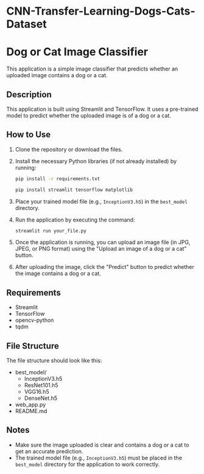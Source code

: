# CNN-Transfer-Learning-Dogs-Cats-Dataset

# Dog or Cat Image Classifier

This application is a simple image classifier that predicts whether an uploaded image contains a dog or a cat.

## Description

This application is built using Streamlit and TensorFlow. It uses a pre-trained model to predict whether the uploaded image is of a dog or a cat.

## How to Use

1. Clone the repository or download the files.
2. Install the necessary Python libraries (if not already installed) by running:

    ```bash
    pip install -r requirements.txt
    ```

    ```bash
    pip install streamlit tensorflow matplotlib
    ```

3. Place your trained model file (e.g., `InceptionV3.h5`) in the `best_model` directory.
4. Run the application by executing the command:

    ```bash
    streamlit run your_file.py
    ```

5. Once the application is running, you can upload an image file (in JPG, JPEG, or PNG format) using the "Upload an image of a dog or a cat" button.
6. After uploading the image, click the "Predict" button to predict whether the image contains a dog or a cat.

## Requirements

- Streamlit
- TensorFlow
- opencv-python
- tqdm

## File Structure

The file structure should look like this:

- best_model/
    - InceptionV3.h5
    - ResNet101.h5
    - VGG16.h5
    - DenseNet.h5
- web_app.py
- README.md


## Notes

- Make sure the image uploaded is clear and contains a dog or a cat to get an accurate prediction.
- The trained model file (e.g., `InceptionV3.h5`) must be placed in the `best_model` directory for the application to work correctly.
